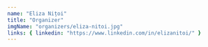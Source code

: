 ```yaml
---
name: "Eliza Nițoi"
title: "Organizer"
imgName: "organizers/eliza-nitoi.jpg"
links: { linkedin: "https://www.linkedin.com/in/elizanitoi/" }
---
```

